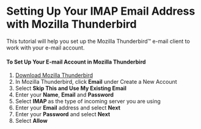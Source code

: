 <h1>Setting Up Your IMAP Email Address with Mozilla Thunderbird</h1>
<p>This tutorial will help you set up the Mozilla Thunderbird&trade; e-mail client to work with your e-mail account. </p>
<h4>To Set Up Your E-mail Account in Mozilla Thunderbird </h4>
<ol>
   <li><a href="https://www.mozilla.org/en-US/thunderbird/">Download Mozilla Thunderbird</a></li>
   <li>In Mozilla Thunderbird, click <strong>Email</strong> under Create a New Account</li>
   <li>Select <strong>Skip This and Use My Existing Email</strong></li>
   <li>Enter your <strong>Name</strong>, <strong>Email</strong> and <strong>Password</strong></li>
   <li>Select <strong>IMAP </strong>as the type of incoming server you are using</li>
   <li>Enter your <strong>Email</strong> address and select <strong>Next</strong></li>
   <li>Enter your <strong>Password</strong> and select <strong>Next</strong></li>
   <li>Select <strong>Allow</strong></li>
</ol>
</body>